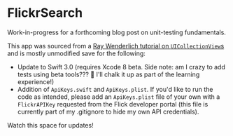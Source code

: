 # FlickrSearch

Work-in-progress for a forthcoming blog post on unit-testing fundamentals.

This app was sourced from a [Ray Wenderlich tutorial on `UICollectionView`s](https://www.raywenderlich.com/78550/beginning-ios-collection-views-swift-part-1) and is mostly unmodified save for the following:

  * Update to Swift 3.0 (requires Xcode 8 beta. Side note: am I crazy to add tests using beta tools??? 🤔 I'll chalk it up as part of the learning experience!)
  * Addition of `ApiKeys.swift` and `ApiKeys.plist`. If you'd like to run the code as intended, please add an `ApiKeys.plist` file of your own with a `FlickrAPIKey` requested from the Flick developer portal (this file is currently part of my .gitignore to hide my own API credentials).

Watch this space for updates!
